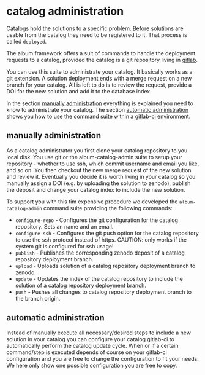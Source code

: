 catalog administration
================================

Catalogs hold the solutions to a specific problem.
Before solutions are usable from the catalog they need to be registered to it. That process is called `deployed`.

The album framework offers a suit of commands to handle the deployment requests to a catalog, provided the catalog is 
a git repository living in [gitlab](https://gitlab.com/).

You can use this suite to administrate your catalog.  It basically works as a git extension. A solution deployment ends
with a merge request on a new branch for your catalog. All is left to do is to review the request, provide a DOI for
the new solution and add it to the database index. 

In the section [manually administration](#manually-administration) everything is explained you need to know to
administrate your catalog. The section [automatic administration](#automatic-administration) shows you how to use
the command suite within a [gitlab-ci](https://docs.gitlab.com/ee/ci/) environment. 
 
## manually administration
As a catalog administrator you first clone your catalog repository to you local disk. You use git or the 
album-catalog-admin suite to setup your repository - whether to use ssh, which commit username and email you like, and so on.
You then checkout the new merge request of the new solution and review it. Eventually you decide it is worth living
in your catalog so you manually assign a DOI (e.g. by uploading the solution to zenodo), publish the deposit and change your
catalog index to include the new solution. 

To support you with this tim expensive procedure we developed the `album-catalog-admin` command suite providing the 
following commands:
 
* `configure-repo` - Configures the git configuration for the catalog repository. Sets an name and an email.
* `configure-ssh` - Configures the git push option for the catalog repository to use the ssh protocol instead of https. 
CAUTION: only works if the system git is configured for ssh usage! 
* `publish` - Publishes the corresponding zenodo deposit of a catalog repository deployment branch.
* `upload` - Uploads solution of a catalog repository deployment branch to zenodo.
* `update` - Updates the index of the catalog repository to include the solution of a catalog repository deployment branch.
* `push` - Pushes all changes to catalog repository deployment branch to the branch origin.


## automatic administration
Instead of manually execute all necessary/desired steps to include a new solution in your catalog you can configure 
your catalog gitlab-ci to automatically perform the catalog update cycle. 
When or if a certain command/step is executed depends of course on your gitlab-ci configuration and you are free to 
change the configuration to fit your needs. We here only show one possible configuration you are free to copy.

